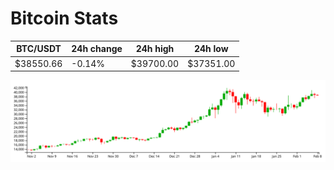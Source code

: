# Bitcoin Stats

BTC/USDT|24h change|24h high|24h low|
|---|---|---|---|
|$38550.66|-0.14%|$39700.00|$37351.00|

<img src="./chart.svg">
